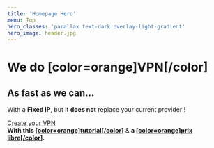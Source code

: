 ```yaml
---
title: 'Homepage Hero'
menu: Top
hero_classes: 'parallax text-dark overlay-light-gradient'
hero_image: header.jpg
---
```


# We do [color=orange]VPN[/color]
## As fast as we can…

With a **Fixed IP**, but it **does not** replace your current provider !

[Create your VPN](https://api.neutrinet.be/?classes=btn,btn-error,btn-lg)<br />
**With this [[color=orange]tutorial[/color]](https://wiki.neutrinet.be/vpn/order)** &  **a [[color=orange]prix libre[/color]](https://wiki.neutrinet.be/contact#bank).**








